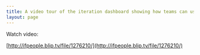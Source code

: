 ```yaml
---
title: A video tour of the iteration dashboard showing how teams can use Agilito to coordinate, review and communicate the status of their work.
layout: page
---
```

Watch video:

[http://ifpeople.blip.tv/file/1276210/](http://ifpeople.blip.tv/file/1276210/)




